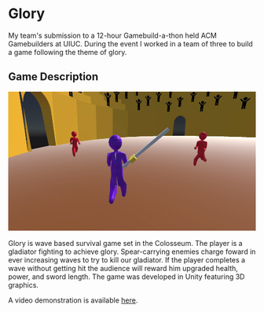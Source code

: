 # Glory

My team's submission to a 12-hour Gamebuild-a-thon held ACM Gamebuilders at UIUC.
During the event I worked in a team of three to build a game following the theme of glory.

## Game Description
![Screen shot of the game](glorySS.png)

Glory is wave based survival game set in the Colosseum.
The player is a gladiator fighting to achieve glory.
Spear-carrying enemies charge foward in ever increasing waves to try to kill our gladiator.
If the player completes a wave without getting hit the audience will reward him upgraded
health, power, and sword length.
The game was developed in Unity featuring 3D graphics.

A video demonstration is available [here](https://youtu.be/jqyxbHrR4q8).